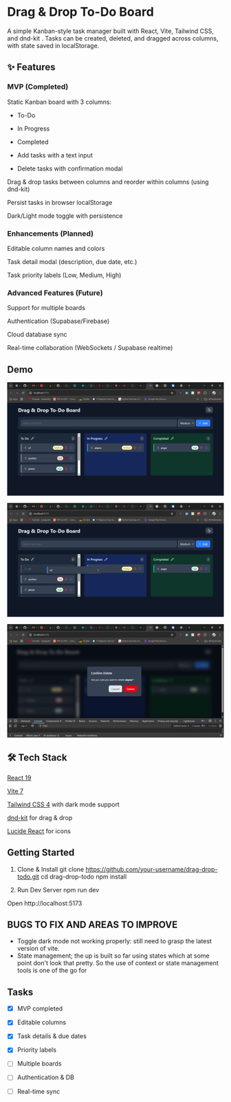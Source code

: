 # Drag & Drop To-Do Board

A simple Kanban-style task manager built with React, Vite, Tailwind CSS, and dnd-kit
.
Tasks can be created, deleted, and dragged across columns, with state saved in localStorage.

## ✨ Features

### MVP (Completed)

Static Kanban board with 3 columns:

- To-Do

- In Progress

- Completed

- Add tasks with a text input

- Delete tasks with confirmation modal

Drag & drop tasks between columns and reorder within columns (using dnd-kit)

Persist tasks in browser localStorage

Dark/Light mode toggle with persistence

### Enhancements (Planned)

Editable column names and colors

Task detail modal (description, due date, etc.)

Task priority labels (Low, Medium, High)

### Advanced Features (Future)

Support for multiple boards

Authentication (Supabase/Firebase)

Cloud database sync

Real-time collaboration (WebSockets / Supabase realtime)

## Demo

![Screenshot of the app Dark Mode](/src/assets/dark.png)

![Image of the drag and drop process](/src/assets/drag.png)

![Image of the confirm delete modal](/src/assets/delete.png)

## 🛠️ Tech Stack

[React 19](www.react.dev)

[Vite 7](https://vite.dev/blog/announcing-vite7)

[Tailwind CSS 4](www.tailwindcss.com) with dark mode support

[dnd-kit](https://dndkit.com/) for drag & drop

[Lucide React](https://lucide.dev/guide/packages/lucide-react) for icons

## Getting Started

1. Clone & Install
   git clone https://github.com/your-username/drag-drop-todo.git
   cd drag-drop-todo
   npm install

2. Run Dev Server
   npm run dev

Open http://localhost:5173

## BUGS TO FIX AND AREAS TO IMPROVE

- Toggle dark mode not working properly: still need to grasp the latest version of vite.
- State management; the up is built so far using states which at some point don't look that pretty. So the use of context or state management tools is one of the go for

## Tasks

- [x] MVP completed

- [x] Editable columns

- [x] Task details & due dates

- [x] Priority labels

- [ ] Multiple boards

- [ ] Authentication & DB

- [ ] Real-time sync
